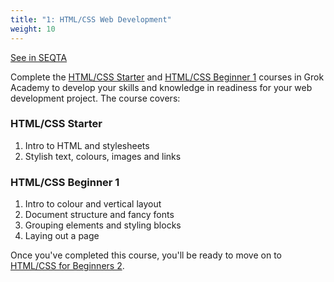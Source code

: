 ```yaml
---
title: "1: HTML/CSS Web Development"
weight: 10
---
```

[See in SEQTA](https://learn.tmc.catholic.edu.au/#?page=/assessments/1733:8715&item=14566)

Complete the [HTML/CSS Starter](https://groklearning.com/course/intro-html-css-starter/) and [HTML/CSS Beginner 1](https://groklearning.com/course/intro-html-css-beginners-1/) courses in Grok Academy to develop your skills and knowledge in readiness for your web development project. The course covers:
### HTML/CSS Starter
1. Intro to HTML and stylesheets
2. Stylish text, colours, images and links

### HTML/CSS Beginner 1
1. Intro to colour and vertical layout
2. Document structure and fancy fonts
3. Grouping elements and styling blocks
4. Laying out a page  

Once you've completed this course, you'll be ready to move on to [HTML/CSS for Beginners 2](https://groklearning.com/course/intro-html-css-beginners-2/).